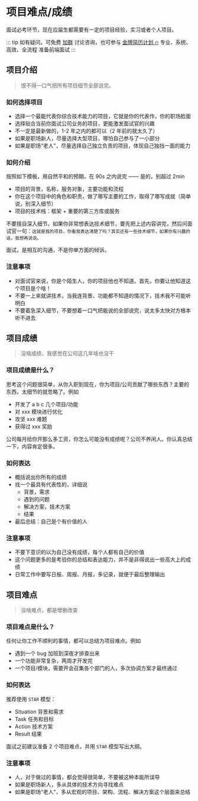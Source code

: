 # 项目难点/成绩

面试必考环节，现在应届生都需要有一定的项目经验，实习或者个人项目。

::: tip
如有疑问，可免费 [加群](/docs/services/group.md) 讨论咨询，也可参与 [金牌简历计划 🔥](/docs/services/1v1.md) 专业、系统、高效、全流程 准备前端面试
:::

## 项目介绍

> 恨不得一口气把所有项目细节全部说完。

### 如何选择项目

- 选择一个最能代表你综合技术能力的项目，它就是你的代表作，你的职场脸面
- 选择贴合当前你面试公司业务的项目，更能激发面试官的兴趣
- 不一定是最新做的，1-2 年之内的都可以（2 年前的就太久了）
- 如果是职场新人，尽量选择大型项目，哪怕自己参与了一小部分
- 如果是职场“老人”，尽量选择自己独立负责的项目，体现自己独挡一面的能力

### 如何介绍

按照如下模板，用自然平和的预期，在 90s 之内说完 —— 是的，别超过 2min

- 项目的背景，名称，服务对象，主要功能和流程
- 你在这个项目中的角色和职责，做了哪写主要的工作，取得了哪写成就（简单说，别深入细节）
- 项目的技术栈：框架 + 重要的第三方库或服务

不要擅自深入细节。如果你非常想表达技术细节，要先把上述内容讲完，然后问面试官一句：`这就是我的项目，你看我表达清楚了吗？其实还有一些技术细节，如果你有兴趣的话，我想再说说。`

面试，是相互的沟通，不是你单方面的倾诉。

### 注意事项

- 对面试官来说，你是个陌生人，你的项目他也不知道。首先，你要让他知道这个项目是个啥！
- 不要一上来就讲技术，当我连背景、功能都不知道的情况下，技术我不可能听明白
- 不要着急深入细节，不要想着一口气把能说的全部说完，说太多太快对方根本听不进去

## 项目成绩

> 没啥成绩，我感觉在公司这几年啥也没干

### 项目成绩是什么？

思考这个问题很简单，从你入职到现在，你为项目/公司贡献了哪些东西？主要的东西，太细节的就忽略了。例如

- 开发了 a b c 几个项目/功能
- 对 xxx 模块进行优化
- 攻坚 xxx 难题
- 获得过 xxx 奖励

公司每月给你开那么多工资，你怎么可能没有成绩呢？公司不养闲人。你认真总结一下，内容肯定很多。

### 如何表达

- 概括说出你所有的成绩
- 找一个最具有代表性的，详细说
  - 背景，需求
  - 遇到的问题
  - 解决方案，技术方案
  - 结果
- 最后总结：自己是个有价值的人

### 注意事项

- 不要下意识的以为自己没有成绩，每个人都有自己的价值
- 这个问题更多的是考验你的总结和表达能力，并不是非得说出一些高大上的成绩
- 日常工作中要写日报、周报、月报，多记录，就便于最后整理输出

## 项目难点

> 没啥难点，都是增删改查

### 项目难点是什么？

任何让你工作不顺利的事情，都可以总结为项目难点。例如

- 遇到一个 bug 加班到深夜才排查出来
- 一个功能非常复杂，两周才开发完
- 一个项目/模块，需要开会召集各个部门的人，多次协调方案才最终通过

### 如何表达

推荐使用 `STAR` 模型：

- Situation 背景和需求
- Task 任务和目标
- Action 技术方案
- Result 结果

面试之前建议准备 2 个项目难点，并用 `STAR` 模型写出大纲。

### 注意事项

- 人，对于做过的事情，都会觉得很简单，不要被这种本能所误导
- 如果是职场新人，多从具体的技术方向寻找难点
- 如果是职场“老人”，多从宏观的项目、架构、流程、解决方案这个层面来总结
